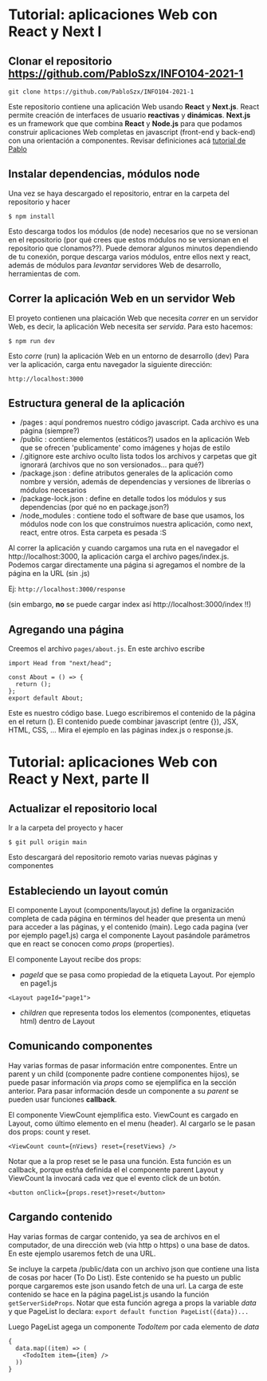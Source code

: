 # Tutorial: aplicaciones Web con React y Next I

## Clonar el repositorio https://github.com/PabloSzx/INFO104-2021-1

`git clone https://github.com/PabloSzx/INFO104-2021-1`

Este repositorio contiene una aplicación Web usando **React** y **Next.js**. React permite creación de interfaces de usuario **reactivas** y **dinámicas**. **Next.js** es un framework que que combina **React** y **Node.js** para que podamos construir aplicaciones Web completas en javascript (front-end y back-end) con una orientación a componentes. Revisar definiciones acá [tutorial de Pablo](https://observablehq.com/@pabloszx/info104-2020-2-introduccion-a-react?collection=@pabloszx/info104-2020-2)

## Instalar dependencias, módulos node

Una vez se haya descargado el repositorio, entrar en la carpeta del repositorio y hacer

`$ npm install`

Esto descarga todos los módulos (de node) necesarios que no se versionan en el repositorio (por qué crees que estos módulos no se versionan en el repositorio que clonamos??). Puede demorar algunos minutos dependiendo de tu conexión, porque descarga varios módulos, entre ellos next y react, además de módulos para _levantar_ servidores Web de desarrollo, herramientas de com.

## Correr la aplicación Web en un servidor Web

El proyeto contienen una plaicación Web que necesita _correr_ en un servidor Web, es decir, la aplicación Web necesita ser _servida_. Para esto hacemos:

`$ npm run dev`

Esto _corre_ (run) la aplicación Web en un entorno de desarrollo (dev)
Para ver la aplicación, carga entu navegador la siguiente dirección:

`http://localhost:3000`

## Estructura general de la aplicación

- /pages : aquí pondremos nuestro código javascript. Cada archivo es una página (siempre?)
- /public : contiene elementos (estáticos?) usados en la aplicación Web que se ofrecen 'publicamente' como imágenes y hojas de estilo
- /.gitignore este archivo oculto lista todos los archivos y carpetas que git ignorará (archivos que no son versionados... para qué?)
- /package.json : define atributos generales de la aplicación como nombre y versión, además de dependencias y versiones de librerías o módulos necesarios
- /package-lock.json : define en detalle todos los módulos y sus dependencias (por qué no en package.json?)
- /node_modules : contiene todo el software de base que usamos, los módulos node con los que construimos nuestra aplicación, como next, react, entre otros. Esta carpeta es pesada :S

Al correr la aplicación y cuando cargamos una ruta en el navegador el http://localhost:3000, la aplicación carga el archivo pages/index.js. Podemos cargar directamente una página si agregamos el nombre de la página en la URL (sin .js)

Ej: `http://localhost:3000/response`

(sin embargo, **no** se puede cargar index así http://localhost:3000/index !!)

## Agregando una página

Creemos el archivo `pages/about.js`. En este archivo escribe

```
import Head from "next/head";

const About = () => {
  return ();
};
export default About;
```

Este es nuestro código base. Luego escribiremos el contenido de la página en el return (). El contenido puede combinar javascript (entre {}), JSX, HTML, CSS, ... Mira el ejemplo en las páginas index.js o response.js.

# Tutorial: aplicaciones Web con React y Next, parte II

## Actualizar el repositorio local

Ir a la carpeta del proyecto y hacer

`$ git pull origin main`

Esto descargará del repositorio remoto varias nuevas páginas y componentes

## Estableciendo un layout común

El componente Layout (components/layout.js) define la organización completa de cada página en términos del header que presenta un menú para acceder a las páginas, y el contenido (main). Lego cada pagina (ver por ejemplo page1.js) carga el componente Layout pasándole parámetros que en react se conocen como _props_ (properties).

El componente Layout recibe dos props:

- _pageId_ que se pasa como propiedad de la etiqueta Layout. Por ejemplo en page1.js

`<Layout pageId="page1">`

- _children_ que representa todos los elementos (componentes, etiquetas html) dentro de Layout

## Comunicando componentes

Hay varias formas de pasar información entre componentes. Entre un parent y un child (componente padre contiene componentes hijos), se puede pasar información via _props_ como se ejemplifica en la sección anterior. Para pasar información desde un componente a su _parent_ se pueden usar funciones **callback**.

El componente ViewCount ejemplifica esto. ViewCount es cargado en Layout, como último elemento en el menu (header). Al cargarlo se le pasan dos props: count y reset.

`<ViewCount count={nViews} reset={resetViews} />`

Notar que a la prop reset se le pasa una función. Esta función es un callback, porque estña definida el el componente parent Layout y ViewCount la invocará cada vez que el evento click de un botón.

`<button onClick={props.reset}>reset</button>`

## Cargando contenido

Hay varias formas de cargar contenido, ya sea de archivos en el computador, de una dirección web (via http o https) o una base de datos. En este ejemplo usaremos fetch de una URL.

Se incluye la carpeta /public/data con un archivo json que contiene una lista de cosas por hacer (To Do List). Este contenido se ha puesto un public porque cargaremos este json usando fetch de una url. La carga de este contenido se hace en la página pageList.js usando la función `getServerSideProps`. Notar que esta función agrega a props la variable _data_ y que PageList lo declara: `export default function PageList({data})...`

Luego PageList agega un componente _TodoItem_ por cada elemento de _data_

```
{
  data.map((item) => (
    <TodoItem item={item} />
  ))
}
```
